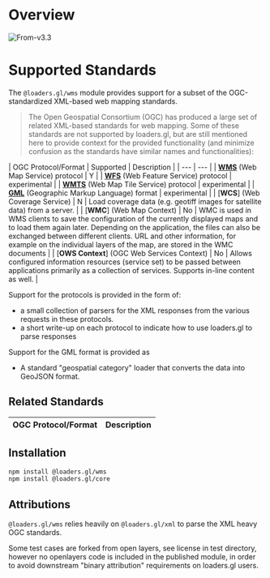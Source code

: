 # Overview

<p class="badges">
  <img src="https://img.shields.io/badge/From-v3.3-blue.svg?style=flat-square" alt="From-v3.3" />
</p>

# Supported Standards

The `@loaders.gl/wms` module provides support for a subset of the OGC-standardized XML-based web mapping standards.

> The Open Geospatial Consortium (OGC) has produced a large set of related XML-based standards for web mapping. Some of these standards are not supported by loaders.gl, but are still mentioned here to provide context for the provided functionality (and minimize confusion as the standards have similar names and functionalities):

| OGC Protocol/Format | Supported | Description |
| --- | --- |
| [**WMS**](./formats/wms) (Web Map Service) protocol | Y | 
| [**WFS**](./formats/wfs) (Web Feature Service) protocol | experimental |
| [**WMTS**](./formats/wmts) (Web Map Tile Service) protocol | experimental |
| [**GML**](./formats/gml) (Geographic Markup Language) format |  experimental |
| [**WCS**] (Web Coverage Service) | N | Load coverage data (e.g. geotiff images for satellite data) from a server. |
| [**WMC**] (Web Map Context) | No | WMC is used in WMS clients to save the configuration of the currently displayed maps and to load them again later. Depending on the application, the files can also be exchanged between different clients. URL and other information, for example on the individual layers of the map, are stored in the WMC documents |
| [**OWS Context**] (OGC Web Services Context) | No | Allows configured information resources (service set) to be passed between applications primarily as a collection of services. Supports in-line content as well. |

Support for the protocols is provided in the form of:
- a small collection of parsers for the XML responses from the various requests in these protocols.
- a short write-up on each protocol to indicate how to use loaders.gl to parse responses

Support for the GML format is provided as
- A standard "geospatial category" loader that converts the data into GeoJSON format.

## Related Standards

| OGC Protocol/Format | Description |
| --- | --- |

## Installation

```bash
npm install @loaders.gl/wms
npm install @loaders.gl/core
```

## Attributions

`@loaders.gl/wms` relies heavily on `@loaders.gl/xml` to parse the XML heavy OGC standards.

Some test cases are forked from open layers, see license in test directory, 
however no openlayers code is included in the published module, in order to 
avoid downstream "binary attribution" requirements on loaders.gl users.

